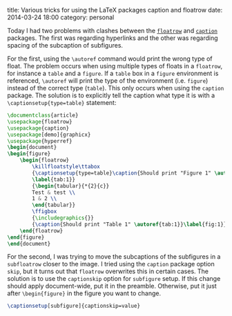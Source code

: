 title: Various tricks for using the LaTeX packages caption and floatrow
date: 2014-03-24 18:00
category: personal

Today I had two problems with clashes between the [`floatrow`](http://www.ctan.org/pkg/floatrow) and
[`caption`](http://www.ctan.org/pkg/caption) packages. The first was regarding hyperlinks and the other
was regarding spacing of the subcaption of subfigures.<!--more-->

For the first, using the `\autoref` command would print the wrong type of float. The
problem occurs when using multiple types of floats in a `floatrow`,
for instance a `table` and a `figure`. If a `table` box in a `figure` environment
is referenced, `\autoref` will print the type of the environment (i.e. `figure`)
instead of the correct type (`table`). This only occurs when using the `caption`
package. The solution is to explicitly tell the caption what type it is
with a `\captionsetup{type=table}` statement:

```latex
\documentclass{article}
\usepackage{floatrow}
\usepackage{caption}
\usepackage[demo]{graphicx}
\usepackage{hyperref}
\begin{document}
\begin{figure}
    \begin{floatrow}
        \killfloatstyle\ttabox
        {\captionsetup{type=table}\caption{Should print "Figure 1" \autoref{fig:1}}
        \label{tab:1}}
        {\begin{tabular}{*{2}{c}}
        Test & test \\
        1 & 2 \\
        \end{tabular}}
        \ffigbox
        {\includegraphics{}}
        {\caption{Should print "Table 1" \autoref{tab:1}}\label{fig:1}}
    \end{floatrow}
\end{figure}
\end{document}
```

For the second, I was trying to move the subcaptions of
the subfigures in a `subfloatrow` closer to the image. I tried
using the `caption` package option `skip`, but it turns out
that `floatrow` overwrites this in certain cases. The solution is
to use the `captionskip` option for `subfigure` setup. If this
change should apply document-wide, put it in the preamble.
Otherwise, put it just after `\begin{figure}` in the figure
you want to change.

```latex
\captionsetup[subfigure]{captionskip=value}
```
